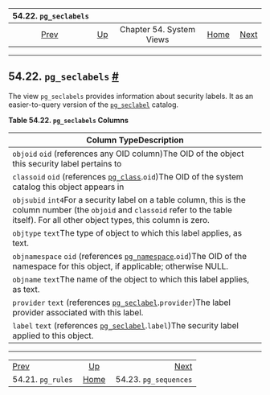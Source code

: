 

|             54.22. `pg_seclabels`             |                                             |                          |                                                       |                                                       |
| :-------------------------------------------: | :------------------------------------------ | :----------------------: | ----------------------------------------------------: | ----------------------------------------------------: |
| [Prev](view-pg-rules.html "54.21. pg_rules")  | [Up](views.html "Chapter 54. System Views") | Chapter 54. System Views | [Home](index.html "PostgreSQL 17devel Documentation") |  [Next](view-pg-sequences.html "54.23. pg_sequences") |

***

## 54.22. `pg_seclabels` [#](#VIEW-PG-SECLABELS)

The view `pg_seclabels` provides information about security labels. It as an easier-to-query version of the [`pg_seclabel`](catalog-pg-seclabel.html "53.46. pg_seclabel") catalog.

**Table 54.22. `pg_seclabels` Columns**

| Column TypeDescription                                                                                                                                                                       |
| -------------------------------------------------------------------------------------------------------------------------------------------------------------------------------------------- |
| `objoid` `oid` (references any OID column)The OID of the object this security label pertains to                                                                                              |
| `classoid` `oid` (references [`pg_class`](catalog-pg-class.html "53.11. pg_class").`oid`)The OID of the system catalog this object appears in                                                |
| `objsubid` `int4`For a security label on a table column, this is the column number (the `objoid` and `classoid` refer to the table itself). For all other object types, this column is zero. |
| `objtype` `text`The type of object to which this label applies, as text.                                                                                                                     |
| `objnamespace` `oid` (references [`pg_namespace`](catalog-pg-namespace.html "53.32. pg_namespace").`oid`)The OID of the namespace for this object, if applicable; otherwise NULL.            |
| `objname` `text`The name of the object to which this label applies, as text.                                                                                                                 |
| `provider` `text` (references [`pg_seclabel`](catalog-pg-seclabel.html "53.46. pg_seclabel").`provider`)The label provider associated with this label.                                       |
| `label` `text` (references [`pg_seclabel`](catalog-pg-seclabel.html "53.46. pg_seclabel").`label`)The security label applied to this object.                                                 |

***

|                                               |                                                       |                                                       |
| :-------------------------------------------- | :---------------------------------------------------: | ----------------------------------------------------: |
| [Prev](view-pg-rules.html "54.21. pg_rules")  |      [Up](views.html "Chapter 54. System Views")      |  [Next](view-pg-sequences.html "54.23. pg_sequences") |
| 54.21. `pg_rules`                             | [Home](index.html "PostgreSQL 17devel Documentation") |                                 54.23. `pg_sequences` |
